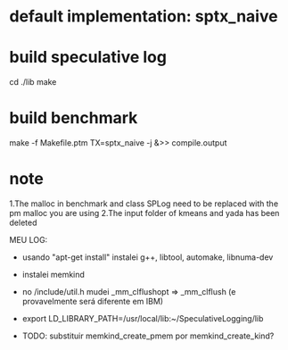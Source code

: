 # default implementation: sptx_naive

# build speculative log
cd ./lib
make

# build benchmark 
make -f Makefile.ptm TX=sptx_naive -j &>> compile.output

# note
1.The malloc in benchmark and class SPLog need to be replaced with the pm malloc you are using
2.The input folder of kmeans and yada has been deleted




MEU LOG:

- usando "apt-get install" instalei g++, libtool, automake, libnuma-dev
- instalei memkind
- no /include/util.h mudei _mm_clflushopt => _mm_clflush (e provavelmente será diferente em IBM)

- export LD_LIBRARY_PATH=/usr/local/lib:~/SpeculativeLogging/lib

- TODO: substituir memkind_create_pmem por memkind_create_kind?